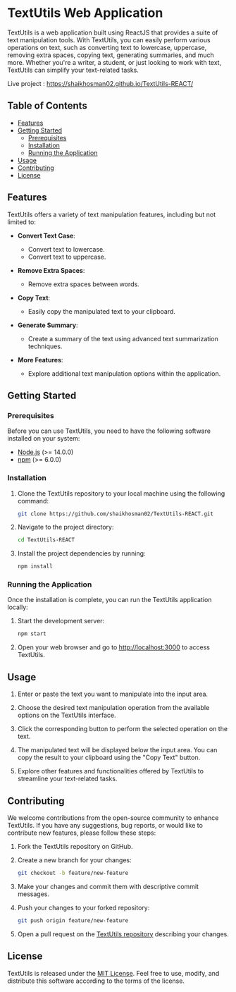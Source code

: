 # TextUtils Web Application

TextUtils is a web application built using ReactJS that provides a suite of text manipulation tools. With TextUtils, you can easily perform various operations on text, such as converting text to lowercase, uppercase, removing extra spaces, copying text, generating summaries, and much more. Whether you're a writer, a student, or just looking to work with text, TextUtils can simplify your text-related tasks.

Live project : https://shaikhosman02.github.io/TextUtils-REACT/

## Table of Contents

- [Features](#features)
- [Getting Started](#getting-started)
  - [Prerequisites](#prerequisites)
  - [Installation](#installation)
  - [Running the Application](#running-the-application)
- [Usage](#usage)
- [Contributing](#contributing)
- [License](#license)

## Features

TextUtils offers a variety of text manipulation features, including but not limited to:

- **Convert Text Case**:
  - Convert text to lowercase.
  - Convert text to uppercase.

- **Remove Extra Spaces**:
  - Remove extra spaces between words.

- **Copy Text**:
  - Easily copy the manipulated text to your clipboard.

- **Generate Summary**:
  - Create a summary of the text using advanced text summarization techniques.

- **More Features**:
  - Explore additional text manipulation options within the application.

## Getting Started

### Prerequisites

Before you can use TextUtils, you need to have the following software installed on your system:

- [Node.js](https://nodejs.org/) (>= 14.0.0)
- [npm](https://www.npmjs.com/) (>= 6.0.0)

### Installation

1. Clone the TextUtils repository to your local machine using the following command:

   ```bash
   git clone https://github.com/shaikhosman02/TextUtils-REACT.git
   ```


2. Navigate to the project directory:

   ```bash
   cd TextUtils-REACT
   ```

3. Install the project dependencies by running:

   ```bash
   npm install
   ```

### Running the Application

Once the installation is complete, you can run the TextUtils application locally:

1. Start the development server:

   ```bash
   npm start
   ```

2. Open your web browser and go to [http://localhost:3000](http://localhost:3000) to access TextUtils.

## Usage

1. Enter or paste the text you want to manipulate into the input area.

2. Choose the desired text manipulation operation from the available options on the TextUtils interface.

3. Click the corresponding button to perform the selected operation on the text.

4. The manipulated text will be displayed below the input area. You can copy the result to your clipboard using the "Copy Text" button.

5. Explore other features and functionalities offered by TextUtils to streamline your text-related tasks.

## Contributing

We welcome contributions from the open-source community to enhance TextUtils. If you have any suggestions, bug reports, or would like to contribute new features, please follow these steps:

1. Fork the TextUtils repository on GitHub.

2. Create a new branch for your changes:

   ```bash
   git checkout -b feature/new-feature
   ```

3. Make your changes and commit them with descriptive commit messages.

4. Push your changes to your forked repository:

   ```bash
   git push origin feature/new-feature
   ```

5. Open a pull request on the [TextUtils repository](https://github.com/your-username/textutils) describing your changes.

## License

TextUtils is released under the [MIT License](LICENSE). Feel free to use, modify, and distribute this software according to the terms of the license.
